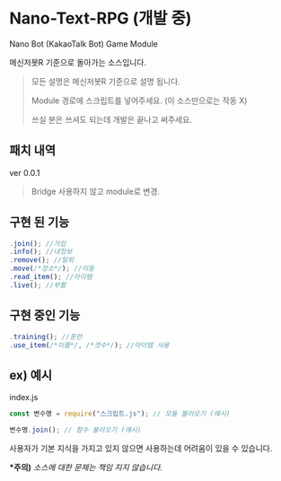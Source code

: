 # Nano-Text-RPG (개발 중)
Nano Bot (KakaoTalk Bot) Game Module

메신저봇R 기준으로 돌아가는 소스입니다.
> 모든 설명은 메신저봇R 기준으로 설명 됩니다.
>
> Module 경로에 스크립트를 넣어주세요. (이 소스만으로는 작동 X)
>
> 쓰실 분은 쓰셔도 되는데 개발은 끝나고 써주세요.

## 패치 내역
ver 0.0.1
> Bridge 사용하지 않고 module로 변경.

## 구현 된 기능

```js
.join(); //가입
.info(); //내정보
.remove(); //탈퇴
.move(/*장소*/); //이동
.read_item(); //아이템
.live(); //부활
```

## 구현 중인 기능

```js
.training(); //훈련
.use_item(/*이름*/, /*갯수*/); //아이템 사용
```

## ex) 예시

index.js
```js
const 변수명 = require("스크립트.js"); // 모듈 불러오기 (예시)
```
```js
변수명.join(); // 함수 불러오기 (예시)
```


사용자가 기본 지식을 가지고 있지 않으면 사용하는데 어려움이 있을 수 있습니다.

**\*주의)** *소스에 대한 문제는 책임 지지 않습니다.*
